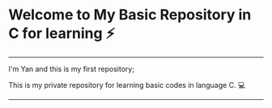 
# Welcome to My Basic Repository in C for learning ⚡
---


 I'm Yan and this is my first repository; 


 This is my private repository for learning basic codes in language C.  :computer:

---
